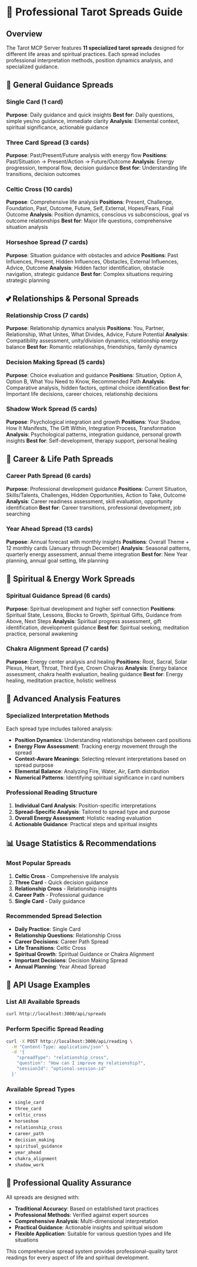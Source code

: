 # 🎯 Professional Tarot Spreads Guide

## Overview

The Tarot MCP Server features **11 specialized tarot spreads** designed for different life areas and spiritual practices. Each spread includes professional interpretation methods, position dynamics analysis, and specialized guidance.

## 🔮 General Guidance Spreads

### Single Card (1 card)
**Purpose**: Daily guidance and quick insights
**Best for**: Daily questions, simple yes/no guidance, immediate clarity
**Analysis**: Elemental context, spiritual significance, actionable guidance

### Three Card Spread (3 cards)
**Purpose**: Past/Present/Future analysis with energy flow
**Positions**: Past/Situation → Present/Action → Future/Outcome
**Analysis**: Energy progression, temporal flow, decision guidance
**Best for**: Understanding life transitions, decision outcomes

### Celtic Cross (10 cards)
**Purpose**: Comprehensive life analysis
**Positions**: Present, Challenge, Foundation, Past, Outcome, Future, Self, External, Hopes/Fears, Final Outcome
**Analysis**: Position dynamics, conscious vs subconscious, goal vs outcome relationships
**Best for**: Major life questions, comprehensive situation analysis

### Horseshoe Spread (7 cards)
**Purpose**: Situation guidance with obstacles and advice
**Positions**: Past Influences, Present, Hidden Influences, Obstacles, External Influences, Advice, Outcome
**Analysis**: Hidden factor identification, obstacle navigation, strategic guidance
**Best for**: Complex situations requiring strategic planning

## 💕 Relationships & Personal Spreads

### Relationship Cross (7 cards)
**Purpose**: Relationship dynamics analysis
**Positions**: You, Partner, Relationship, What Unites, What Divides, Advice, Future Potential
**Analysis**: Compatibility assessment, unity/division dynamics, relationship energy balance
**Best for**: Romantic relationships, friendships, family dynamics

### Decision Making Spread (5 cards)
**Purpose**: Choice evaluation and guidance
**Positions**: Situation, Option A, Option B, What You Need to Know, Recommended Path
**Analysis**: Comparative analysis, hidden factors, optimal choice identification
**Best for**: Important life decisions, career choices, relationship decisions

### Shadow Work Spread (5 cards)
**Purpose**: Psychological integration and growth
**Positions**: Your Shadow, How It Manifests, The Gift Within, Integration Process, Transformation
**Analysis**: Psychological patterns, integration guidance, personal growth insights
**Best for**: Self-development, therapy support, personal healing

## 🚀 Career & Life Path Spreads

### Career Path Spread (6 cards)
**Purpose**: Professional development guidance
**Positions**: Current Situation, Skills/Talents, Challenges, Hidden Opportunities, Action to Take, Outcome
**Analysis**: Career readiness assessment, skill evaluation, opportunity identification
**Best for**: Career transitions, professional development, job searching

### Year Ahead Spread (13 cards)
**Purpose**: Annual forecast with monthly insights
**Positions**: Overall Theme + 12 monthly cards (January through December)
**Analysis**: Seasonal patterns, quarterly energy assessment, annual theme integration
**Best for**: New Year planning, annual goal setting, life planning

## 🧘 Spiritual & Energy Work Spreads

### Spiritual Guidance Spread (6 cards)
**Purpose**: Spiritual development and higher self connection
**Positions**: Spiritual State, Lessons, Blocks to Growth, Spiritual Gifts, Guidance from Above, Next Steps
**Analysis**: Spiritual progress assessment, gift identification, development guidance
**Best for**: Spiritual seeking, meditation practice, personal awakening

### Chakra Alignment Spread (7 cards)
**Purpose**: Energy center analysis and healing
**Positions**: Root, Sacral, Solar Plexus, Heart, Throat, Third Eye, Crown Chakras
**Analysis**: Energy balance assessment, chakra health evaluation, healing guidance
**Best for**: Energy healing, meditation practice, holistic wellness

## 🔧 Advanced Analysis Features

### Specialized Interpretation Methods
Each spread type includes tailored analysis:
- **Position Dynamics**: Understanding relationships between card positions
- **Energy Flow Assessment**: Tracking energy movement through the spread
- **Context-Aware Meanings**: Selecting relevant interpretations based on spread purpose
- **Elemental Balance**: Analyzing Fire, Water, Air, Earth distribution
- **Numerical Patterns**: Identifying spiritual significance in card numbers

### Professional Reading Structure
1. **Individual Card Analysis**: Position-specific interpretations
2. **Spread-Specific Analysis**: Tailored to spread type and purpose
3. **Overall Energy Assessment**: Holistic reading evaluation
4. **Actionable Guidance**: Practical steps and spiritual insights

## 📊 Usage Statistics & Recommendations

### Most Popular Spreads
1. **Celtic Cross** - Comprehensive life analysis
2. **Three Card** - Quick decision guidance
3. **Relationship Cross** - Relationship insights
4. **Career Path** - Professional guidance
5. **Single Card** - Daily guidance

### Recommended Spread Selection
- **Daily Practice**: Single Card
- **Relationship Questions**: Relationship Cross
- **Career Decisions**: Career Path Spread
- **Life Transitions**: Celtic Cross
- **Spiritual Growth**: Spiritual Guidance or Chakra Alignment
- **Important Decisions**: Decision Making Spread
- **Annual Planning**: Year Ahead Spread

## 🎯 API Usage Examples

### List All Available Spreads
```bash
curl http://localhost:3000/api/spreads
```

### Perform Specific Spread Reading
```bash
curl -X POST http://localhost:3000/api/reading \
  -H "Content-Type: application/json" \
  -d '{
    "spreadType": "relationship_cross",
    "question": "How can I improve my relationship?",
    "sessionId": "optional-session-id"
  }'
```

### Available Spread Types
- `single_card`
- `three_card`
- `celtic_cross`
- `horseshoe`
- `relationship_cross`
- `career_path`
- `decision_making`
- `spiritual_guidance`
- `year_ahead`
- `chakra_alignment`
- `shadow_work`

## 🔮 Professional Quality Assurance

All spreads are designed with:
- **Traditional Accuracy**: Based on established tarot practices
- **Professional Methods**: Verified against expert sources
- **Comprehensive Analysis**: Multi-dimensional interpretation
- **Practical Guidance**: Actionable insights and spiritual wisdom
- **Flexible Application**: Suitable for various question types and life situations

This comprehensive spread system provides professional-quality tarot readings for every aspect of life and spiritual development.
